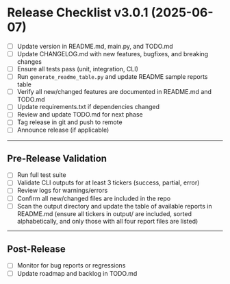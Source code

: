 # Release Checklist v3.0.1 (2025-06-07)

- [ ] Update version in README.md, main.py, and TODO.md
- [ ] Update CHANGELOG.md with new features, bugfixes, and breaking changes
- [ ] Ensure all tests pass (unit, integration, CLI)
- [ ] Run `generate_readme_table.py` and update README sample reports table
- [ ] Verify all new/changed features are documented in README.md and TODO.md
- [ ] Update requirements.txt if dependencies changed
- [ ] Review and update TODO.md for next phase
- [ ] Tag release in git and push to remote
- [ ] Announce release (if applicable)

---

## Pre-Release Validation
- [ ] Run full test suite
- [ ] Validate CLI outputs for at least 3 tickers (success, partial, error)
- [ ] Review logs for warnings/errors
- [ ] Confirm all new/changed files are included in the repo
- [ ] Scan the output directory and update the table of available reports in README.md (ensure all tickers in output/ are included, sorted alphabetically, and only those with all four report files are listed)

---

## Post-Release
- [ ] Monitor for bug reports or regressions
- [ ] Update roadmap and backlog in TODO.md